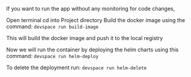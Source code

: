 If you want to run the app without any monitoring for code changes,

Open terminal
cd into Project directory
Build the docker image using the command:
        `devspace run build-image`
        
This will build the docker image and push it to the local registry

Now we will run the container by deploying the helm charts using this command:
        `devspace run helm-deploy`

To delete the deployment run:
        `devspace run helm-delete`
        
        
